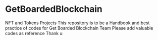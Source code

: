 # GetBoardedBlockchain
NFT and Tokens Projects
This repository is to be a Handbook and best practice of codes for Get Boarded Blockchain Team
Please add valuable codes as reference
Thank u
